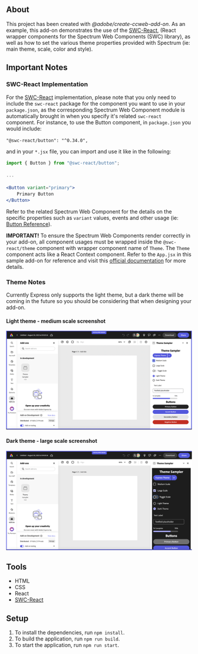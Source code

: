 ## About

This project has been created with _@adobe/create-ccweb-add-on_. As an example, this add-on demonstrates the use of the [SWC-React](https://opensource.adobe.com/spectrum-web-components/using-swc-react/), (React wrapper components for the Spectrum Web Components (SWC) library), as well as how to set the various theme properties provided with Spectrum (ie: main theme, scale, color and style). 

## Important Notes
### SWC-React Implementation
For the [SWC-React](https://opensource.adobe.com/spectrum-web-components/using-swc-react/) implementation, please note that you only need to include the `swc-react` package for the component you want to use in your `package.json`, as the corresponding Spectrum Web Component module is automatically brought in when you specify it's related `swc-react` component.  For instance, to use the Button component, in `package.json` you would include:

`"@swc-react/button": "^0.34.0",`

and in your `*.jsx` file, you can import and use it like in the following:

```jsx
import { Button } from "@swc-react/button";

...

<Button variant="primary">
    Primary Button
</Button>
```

Refer to the related Spectrum Web Component for the details on the specific properties such as `variant` values, events and other usage (ie: [Button Reference](https://opensource.adobe.com/spectrum-web-components/components/button/)).

**IMPORTANT!** To ensure the Spectrum Web Components render correctly in your add-on, all component usages must be wrapped inside the `@swc-react/theme` component with wrapper component name of `Theme`. The `Theme` component acts like a React Context component. Refer to the `App.jsx` in this sample add-on for reference and visit this [official documentation](https://opensource.adobe.com/spectrum-web-components/using-swc-react/) for more details.

### Theme Notes
Currently Express only supports the light theme, but a dark theme will be coming in the future so you should be considering that when designing your add-on.

#### Light theme - medium scale screenshot
![light theme screenshot](./light-theme.png)

#### Dark theme - large scale screenshot
![dark theme screenshot](./dark-theme-large.png)

## Tools

-   HTML
-   CSS
-   React
-   [SWC-React](https://opensource.adobe.com/spectrum-web-components/using-swc-react/) 

## Setup

1. To install the dependencies, run `npm install`.
2. To build the application, run `npm run build`.
3. To start the application, run `npm run start`.
